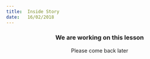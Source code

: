 ```yaml
---
title:  Inside Story
date:   16/02/2018
---
```


### <center>We are working on this lesson</center>
<center>Please come back later</center>